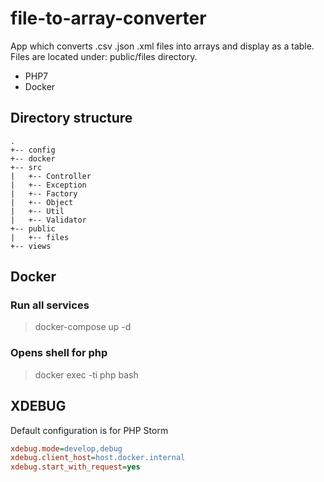 # file-to-array-converter

App which converts .csv .json .xml files into arrays and display as a table. Files are located under: public/files directory.

- PHP7
- Docker

## Directory structure

```
.
+-- config
+-- docker
+-- src
|   +-- Controller
|   +-- Exception
|   +-- Factory
|   +-- Object
|   +-- Util
|   +-- Validator
+-- public
|   +-- files
+-- views
```

## Docker

### Run all services

> docker-compose up -d

### Opens shell for php

> docker exec -ti php bash


## XDEBUG

Default configuration is for PHP Storm

```ini
xdebug.mode=develop,debug
xdebug.client_host=host.docker.internal
xdebug.start_with_request=yes
```
